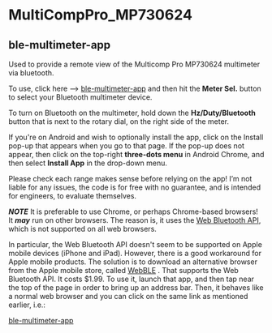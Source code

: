 # MultiCompPro_MP730624

## ble-multimeter-app
Used to provide a remote view of the Multicomp Pro MP730624 multimeter via bluetooth.

To use, click here --> [ble-multimeter-app](https://mattcuk.github.io/MulticompPro-MP730624/ble-multimeter-app/) and then hit the **Meter Sel.** button to select your Bluetooth multimeter device. 

To turn on Bluetooth on the multimeter, hold down the **Hz/Duty/Bluetooth** button that is next to the rotary dial, on the right side of the meter.

If you're on Android and wish to optionally install the app, click on the Install pop-up that appears when you go to that page. If the pop-up does not appear, then click on the top-right **three-dots menu** in Android Chrome, and then select **Install App** in the drop-down menu.

Please check each range makes sense before relying on the app! I’m not liable for any issues, the code is for free with no guarantee, and is intended for engineers, to evaluate themselves.

***NOTE*** It is preferable to use Chrome, or perhaps Chrome-based browsers! It ***may*** run on other browsers. The reason is, it uses the [Web Bluetooth API](https://developer.mozilla.org/en-US/docs/Web/API/Web_Bluetooth_API), which is not supported on all web browsers.

In particular, the Web Bluetooth API doesn't seem to be supported on Apple mobile devices (iPhone and iPad). However, there is a good workaround for Apple mobile products. The solution is to download an alternative browser from the Apple mobile store, called [WebBLE](https://apps.apple.com/us/app/webble/id1193531073) . That supports the Web Bluetooth API. It costs $1.99. To use it, launch that app, and then tap near the top of the page in order to bring up an address bar. Then, it behaves like a normal web browser and you can click on the same link as mentioned earlier, i.e.:

[ble-multimeter-app](https://mattcuk.github.io/MulticompPro-MP730624/ble-multimeter-app/)
